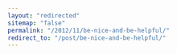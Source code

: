 ```yaml
---
layout: "redirected"
sitemap: "false"
permalink: "/2012/11/be-nice-and-be-helpful/"
redirect_to: "/post/be-nice-and-be-helpful/"
---
```




